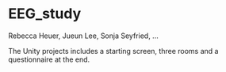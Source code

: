 # EEG_study

Rebecca Heuer, Jueun Lee, Sonja Seyfried, ...

The Unity projects includes a starting screen, three rooms and a questionnaire at the end.
